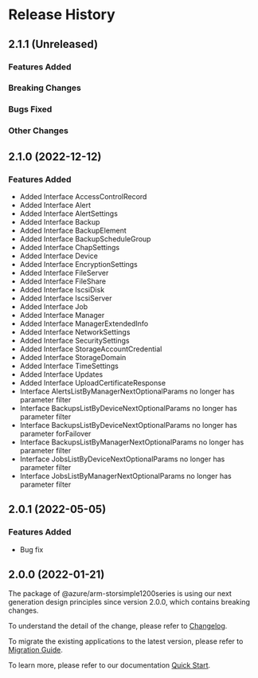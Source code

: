 # Release History

## 2.1.1 (Unreleased)

### Features Added

### Breaking Changes

### Bugs Fixed

### Other Changes

## 2.1.0 (2022-12-12)
    
### Features Added

  - Added Interface AccessControlRecord
  - Added Interface Alert
  - Added Interface AlertSettings
  - Added Interface Backup
  - Added Interface BackupElement
  - Added Interface BackupScheduleGroup
  - Added Interface ChapSettings
  - Added Interface Device
  - Added Interface EncryptionSettings
  - Added Interface FileServer
  - Added Interface FileShare
  - Added Interface IscsiDisk
  - Added Interface IscsiServer
  - Added Interface Job
  - Added Interface Manager
  - Added Interface ManagerExtendedInfo
  - Added Interface NetworkSettings
  - Added Interface SecuritySettings
  - Added Interface StorageAccountCredential
  - Added Interface StorageDomain
  - Added Interface TimeSettings
  - Added Interface Updates
  - Added Interface UploadCertificateResponse
  - Interface AlertsListByManagerNextOptionalParams no longer has parameter filter
  - Interface BackupsListByDeviceNextOptionalParams no longer has parameter filter
  - Interface BackupsListByDeviceNextOptionalParams no longer has parameter forFailover
  - Interface BackupsListByManagerNextOptionalParams no longer has parameter filter
  - Interface JobsListByDeviceNextOptionalParams no longer has parameter filter
  - Interface JobsListByManagerNextOptionalParams no longer has parameter filter
    
## 2.0.1 (2022-05-05)

### Features Added

  - Bug fix
    
## 2.0.0 (2022-01-21)

The package of @azure/arm-storsimple1200series is using our next generation design principles since version 2.0.0, which contains breaking changes.

To understand the detail of the change, please refer to [Changelog](https://aka.ms/js-track2-changelog).

To migrate the existing applications to the latest version, please refer to [Migration Guide](https://aka.ms/js-track2-migration-guide).

To learn more, please refer to our documentation [Quick Start](https://aka.ms/azsdk/js/mgmt/quickstart ).
